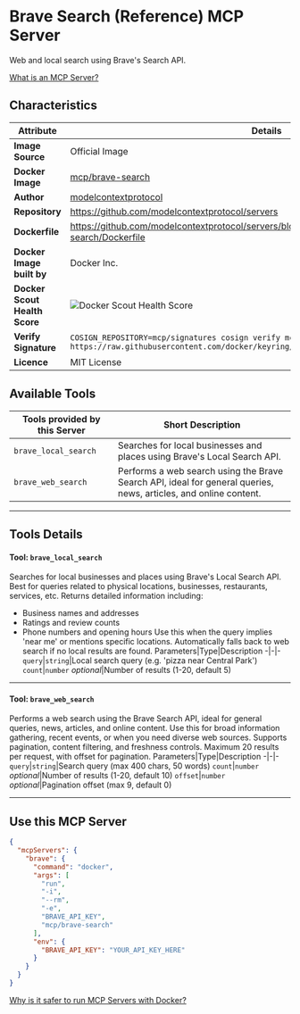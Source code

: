 # Brave Search (Reference) MCP Server

Web and local search using Brave's Search API.

[What is an MCP Server?](https://www.anthropic.com/news/model-context-protocol)

## Characteristics
Attribute|Details|
|-|-|
**Image Source**|Official Image
**Docker Image**|[mcp/brave-search](https://hub.docker.com/repository/docker/mcp/brave-search)
**Author**|[modelcontextprotocol](https://github.com/modelcontextprotocol)
**Repository**|https://github.com/modelcontextprotocol/servers
**Dockerfile**|https://github.com/modelcontextprotocol/servers/blob/2025.4.6/src/brave-search/Dockerfile
**Docker Image built by**|Docker Inc.
**Docker Scout Health Score**| ![Docker Scout Health Score](https://api.scout.docker.com/v1/policy/insights/org-image-score/badge/mcp/brave-search)
**Verify Signature**|`COSIGN_REPOSITORY=mcp/signatures cosign verify mcp/brave-search --key https://raw.githubusercontent.com/docker/keyring/refs/heads/main/public/mcp/latest.pub`
**Licence**|MIT License

## Available Tools
Tools provided by this Server|Short Description
-|-
`brave_local_search`|Searches for local businesses and places using Brave's Local Search API.|
`brave_web_search`|Performs a web search using the Brave Search API, ideal for general queries, news, articles, and online content.|

---
## Tools Details

#### Tool: **`brave_local_search`**
Searches for local businesses and places using Brave's Local Search API. Best for queries related to physical locations, businesses, restaurants, services, etc. Returns detailed information including:
- Business names and addresses
- Ratings and review counts
- Phone numbers and opening hours
Use this when the query implies 'near me' or mentions specific locations. Automatically falls back to web search if no local results are found.
Parameters|Type|Description
-|-|-
`query`|`string`|Local search query (e.g. 'pizza near Central Park')
`count`|`number` *optional*|Number of results (1-20, default 5)

---
#### Tool: **`brave_web_search`**
Performs a web search using the Brave Search API, ideal for general queries, news, articles, and online content. Use this for broad information gathering, recent events, or when you need diverse web sources. Supports pagination, content filtering, and freshness controls. Maximum 20 results per request, with offset for pagination.
Parameters|Type|Description
-|-|-
`query`|`string`|Search query (max 400 chars, 50 words)
`count`|`number` *optional*|Number of results (1-20, default 10)
`offset`|`number` *optional*|Pagination offset (max 9, default 0)

---
## Use this MCP Server

```json
{
  "mcpServers": {
    "brave": {
      "command": "docker",
      "args": [
        "run",
        "-i",
        "--rm",
        "-e",
        "BRAVE_API_KEY",
        "mcp/brave-search"
      ],
      "env": {
        "BRAVE_API_KEY": "YOUR_API_KEY_HERE"
      }
    }
  }
}
```

[Why is it safer to run MCP Servers with Docker?](https://www.docker.com/blog/the-model-context-protocol-simplifying-building-ai-apps-with-anthropic-claude-desktop-and-docker/)

